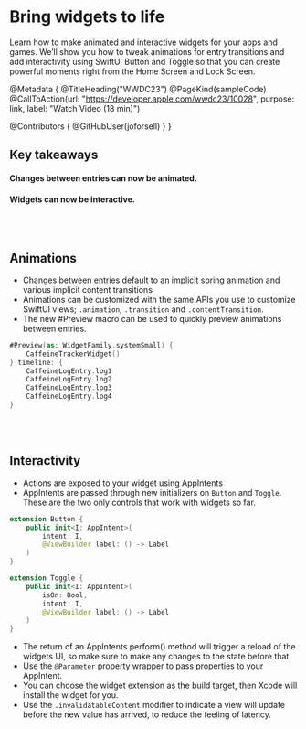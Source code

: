 # Bring widgets to life

Learn how to make animated and interactive widgets for your apps and games. We’ll show you how to tweak animations for entry transitions and add interactivity using SwiftUI Button and Toggle so that you can create powerful moments right from the Home Screen and Lock Screen.

@Metadata {
   @TitleHeading("WWDC23")
   @PageKind(sampleCode)
   @CallToAction(url: "https://developer.apple.com/wwdc23/10028", purpose: link, label: "Watch Video (18 min)")

   @Contributors {
      @GitHubUser(joforsell)
   }
}



## Key takeaways

#### Changes between entries can now be animated.
#### Widgets can now be interactive.

<br></br>

## Animations

- Changes between entries default to an implicit spring animation and various implicit content transitions
- Animations can be customized with the same APIs you use to customize SwiftUI views; `.animation`, `.transition` and `.contentTransition`.
- The new #Preview macro can be used to quickly preview animations between entries.

```Swift
#Preview(as: WidgetFamily.systemSmall) {
    CaffeineTrackerWidget()
} timeline: {
    CaffeineLogEntry.log1
    CaffeineLogEntry.log2
    CaffeineLogEntry.log3
    CaffeineLogEntry.log4
}
```

<br></br>

## Interactivity

- Actions are exposed to your widget using AppIntents
- AppIntents are passed through new initializers on `Button` and `Toggle`. These are the two only controls that work with widgets so far.

```Swift
extension Button {
    public init<I: AppIntent>(
        intent: I,
        @ViewBuilder label: () -> Label
    )
}

extension Toggle {
    public init<I: AppIntent>(
        isOn: Bool,
        intent: I,
        @ViewBuilder label: () -> Label
    )
}
```

- The return of an AppIntents perform() method will trigger a reload of the widgets UI, so make sure to make any changes to the state before that.
- Use the `@Parameter` property wrapper to pass properties to your AppIntent.
- You can choose the widget extension as the build target, then Xcode will install the widget for you.
- Use the `.invalidatableContent` modifier to indicate a view will update before the new value has arrived, to reduce the feeling of latency.
